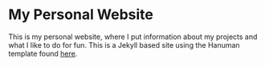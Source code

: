# My Personal Website
This is my personal website, where I put information about my projects and what I like to do for fun. This is a Jekyll based site using the Hanuman template found [here](https://samanyougarg.com/hanuman/).